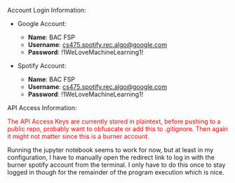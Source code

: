 Account Login Information:

- Google Account:
  - **Name**: BAC FSP
  - **Username**: cs475.spotify.rec.algo@google.com
  - **Password**: !1WeLoveMachineLearning1!

- Spotify Account:
  - **Name**: BAC FSP
  - **Username**: cs475.spotify.rec.algo@google.com
  - **Password**: !1WeLoveMachineLearning1!

  

API Access Information:

<font color="red">The API Access Keys are currently stored in plaintext, before pushing to a public repo, probably want to obfuscate or add this to .gitignore. Then again it might not matter since this is a burner account.</font>

Running the jupyter notebook seems to work for now, but at least in my configuration, I have to manually open the redirect link to log in with the burner spotify account from the terminal. I only have to do this once to stay logged in though for the remainder of the program execution which is nice.    